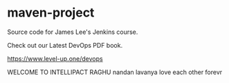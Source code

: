 # maven-project
Source code for James Lee's Jenkins course.

Check out our Latest DevOps PDF book.

https://www.level-up.one/devops
 



WELCOME TO INTELLIPACT RAGHU nandan lavanya love each other forevr
